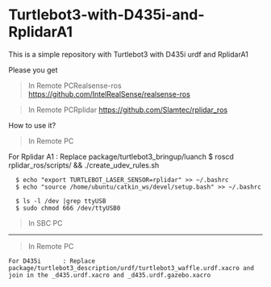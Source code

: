 # Turtlebot3-with-D435i-and-RplidarA1
This is a simple repository with Turtlebot3 with D435i urdf and RplidarA1

Please you get 
  
  >In Remote PCRealsense-ros https://github.com/IntelRealSense/realsense-ros
  
  >In Remote PCRplidar       https://github.com/Slamtec/rplidar_ros 

How to use it?
  
  >In Remote PC
  
   For Rplidar A1 : Replace package/turtlebot3_bringup/luanch
      $ roscd rplidar_ros/scripts/ &&  ./create_udev_rules.sh
      
      $ echo "export TURTLEBOT_LASER_SENSOR=rplidar" >> ~/.bashrc
      $ echo "source /home/ubuntu/catkin_ws/devel/setup.bash" >> ~/.bashrc
      
      $ ls -l /dev |grep ttyUSB
      $ sudo chmod 666 /dev/ttyUSB0
  
  >In SBC PC

    
-----------------------------------------------------------------------------------------------------------------------------      
  >In Remote PC
  
    For D435i      : Replace package/turtlebot3_description/urdf/turtlebot3_waffle.urdf.xacro and join in the _d435.urdf.xacro and _d435.urdf.gazebo.xacro
 

